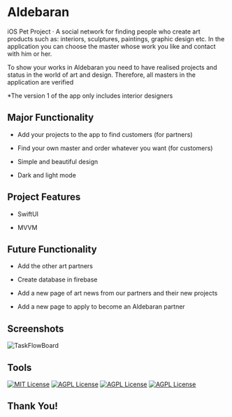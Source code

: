 # Aldebaran

iOS Pet Project · A social network for finding people who create art products such as: interiors, sculptures, paintings, graphic design etc.
In the application you can choose the master whose work you like and contact with him or her. 
</p>
To show your works in Aldebaran you need to have realised projects and status in the world of art and design. 
Therefore, all masters in the application are verified
</p>
*The version 1 of the app only includes interior designers

## Major Functionality

- Add your projects to the app to find customers (for partners)

- Find your own master and order whatever you want (for customers)

- Simple and beautiful design

- Dark and light mode


## Project Features

- SwiftUI

- MVVM


## Future Functionality

- Add the other art partners

- Create database in firebase

- Add a new page of art news from our partners and their new projects

- Add a new page to apply to become an Aldebaran partner

## Screenshots
<!--
-->
</p>

![TaskFlowBoard](https://github.com/Dima-Bulgakov/TaskFlow/assets/111886499/9ac7cce9-1c53-4c64-9460-07da1ab6156c)

## Tools

[![MIT License](https://img.shields.io/badge/-Swift-orange)](https://developer.apple.com/swift/)
[![AGPL License](https://img.shields.io/badge/-iOS-black)](https://www.apple.com/ios/ios-16/)
[![AGPL License](https://img.shields.io/badge/-SwiftUI-Green)](https://www.apple.com/ios/ios-16/)
[![AGPL License](https://img.shields.io/badge/-MVVM-Blue)](https://www.apple.com/ios/ios-16/)
## Thank You!
